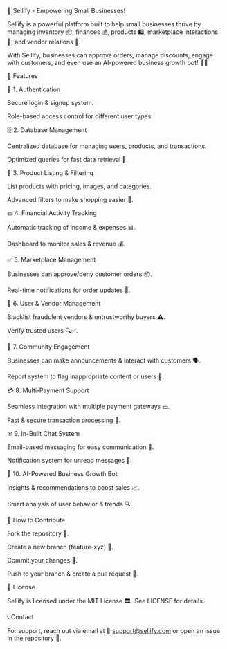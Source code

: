 🚀 Sellify - Empowering Small Businesses!

Sellify is a powerful platform built to help small businesses thrive by managing inventory 📦, finances 💰, products 🛍, marketplace interactions 🏪, and vendor relations 🤝.

With Sellify, businesses can approve orders, manage discounts, engage with customers, and even use an AI-powered business growth bot! 🤖✨

🌟 Features

🔐 1. Authentication

Secure login & signup system.

Role-based access control for different user types.

🗄 2. Database Management

Centralized database for managing users, products, and transactions.

Optimized queries for fast data retrieval 🚀.

🛒 3. Product Listing & Filtering

List products with pricing, images, and categories.

Advanced filters to make shopping easier 🔎.

💵 4. Financial Activity Tracking

Automatic tracking of income & expenses 📊.

Dashboard to monitor sales & revenue 💰.

✅ 5. Marketplace Management

Businesses can approve/deny customer orders 📦.

Real-time notifications for order updates 🔔.

🚫 6. User & Vendor Management

Blacklist fraudulent vendors & untrustworthy buyers ⚠.

Verify trusted users 🔍✅.

📢 7. Community Engagement

Businesses can make announcements & interact with customers 🗣.

Report system to flag inappropriate content or users 🚨.

💳 8. Multi-Payment Support

Seamless integration with multiple payment gateways 💵.

Fast & secure transaction processing 🔐.

✉ 9. In-Built Chat System

Email-based messaging for easy communication 📧.

Notification system for unread messages 🔔.

🤖 10. AI-Powered Business Growth Bot

Insights & recommendations to boost sales 📈.

Smart analysis of user behavior & trends 🔍.

🚀 How to Contribute

Fork the repository 🍴.

Create a new branch (feature-xyz) 🌿.

Commit your changes 💾.

Push to your branch & create a pull request 🚀.

📜 License

Sellify is licensed under the MIT License 🏛. See LICENSE for details.

📞 Contact

For support, reach out via email at 📩 support@sellify.com or open an issue in the repository 🔧.
